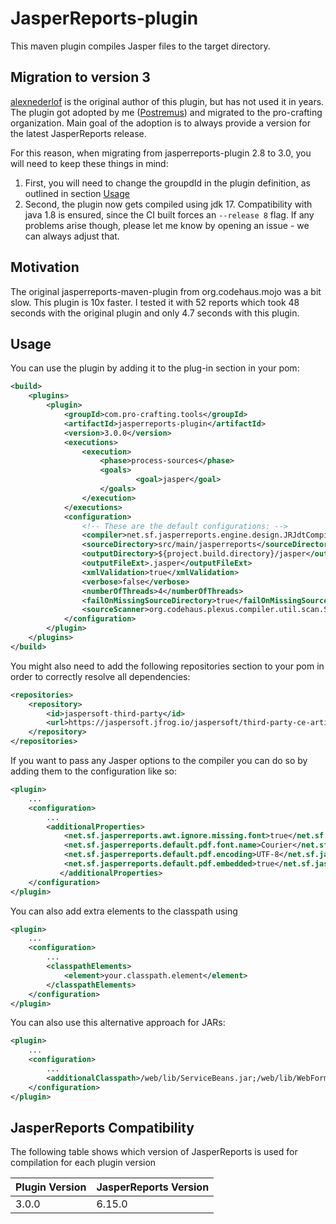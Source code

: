 JasperReports-plugin
=============

This maven plugin compiles Jasper files to the target directory. 

Migration to version 3
----------

[alexnederlof](https://github.com/alexnederlof) is the original author of this plugin, but has not used it in years. The plugin got adopted by me ([Postremus](https://github.com/Postremus)) and migrated to the pro-crafting organization.
Main goal of the adoption is to always provide a version for the latest JasperReports release.

For this reason, when migrating from jasperreports-plugin 2.8 to 3.0, you will need to keep these things in mind:

1. First, you will need to change the groupdId in the plugin definition, as outlined in section [Usage](#usage)
2. Second, the plugin now gets compiled using jdk 17. Compatibility with java 1.8 is ensured, since the CI built forces an `--release 8` flag. If any problems arise though, please let me know by opening an issue - we can always adjust that.

Motivation
----------
The original jasperreports-maven-plugin from org.codehaus.mojo was a bit slow. This plugin is 10x faster. I tested it with 52 reports which took 48 seconds with the original plugin and only 4.7 seconds with this plugin.

Usage
-----
You can use the plugin by adding it to the plug-in section in your pom:

```xml
<build>
	<plugins>
		<plugin>
			<groupId>com.pro-crafting.tools</groupId>
			<artifactId>jasperreports-plugin</artifactId>
			<version>3.0.0</version>
			<executions>
				<execution>
					<phase>process-sources</phase>
	   				<goals>
	      					<goal>jasper</goal>
	   				</goals>
	   			</execution>
			</executions>
			<configuration>
				<!-- These are the default configurations: -->
				<compiler>net.sf.jasperreports.engine.design.JRJdtCompiler</compiler>
				<sourceDirectory>src/main/jasperreports</sourceDirectory>
				<outputDirectory>${project.build.directory}/jasper</outputDirectory>
				<outputFileExt>.jasper</outputFileExt>
				<xmlValidation>true</xmlValidation>
				<verbose>false</verbose>
				<numberOfThreads>4</numberOfThreads>
				<failOnMissingSourceDirectory>true</failOnMissingSourceDirectory>
				<sourceScanner>org.codehaus.plexus.compiler.util.scan.StaleSourceScanner</sourceScanner>
			</configuration>
		</plugin>
	</plugins>
</build>
```

You might also need to add the following repositories section to your pom in order to correctly resolve all dependencies:

```xml
<repositories>
    <repository>
        <id>jaspersoft-third-party</id>
        <url>https://jaspersoft.jfrog.io/jaspersoft/third-party-ce-artifacts/</url>
    </repository>
</repositories>
```

If you want to pass any Jasper options to the compiler you can do so by adding them to the configuration like so:

```xml
<plugin>
	...
	<configuration>
		...
		<additionalProperties>
			<net.sf.jasperreports.awt.ignore.missing.font>true</net.sf.jasperreports.awt.ignore.missing.font>
			<net.sf.jasperreports.default.pdf.font.name>Courier</net.sf.jasperreports.default.pdf.font.name>
			<net.sf.jasperreports.default.pdf.encoding>UTF-8</net.sf.jasperreports.default.pdf.encoding>
			<net.sf.jasperreports.default.pdf.embedded>true</net.sf.jasperreports.default.pdf.embedded>
           </additionalProperties>
	</configuration>
</plugin>
```

You can also add extra elements to the classpath using

```xml
<plugin>
	...
	<configuration>
		...
		<classpathElements>
			<element>your.classpath.element</element>
        </classpathElements>
	</configuration>
</plugin>
```

You can also use this alternative approach for JARs:

```xml
<plugin>
	...
	<configuration>
		...
		<additionalClasspath>/web/lib/ServiceBeans.jar;/web/lib/WebForms.jar</additionalClasspath>
	</configuration>
</plugin>
```

JasperReports Compatibility
-----

The following table shows which version of JasperReports is used for compilation for each plugin version

| Plugin Version | JasperReports Version |
|----------------|-----------------------|
| 3.0.0          | 6.15.0                |
